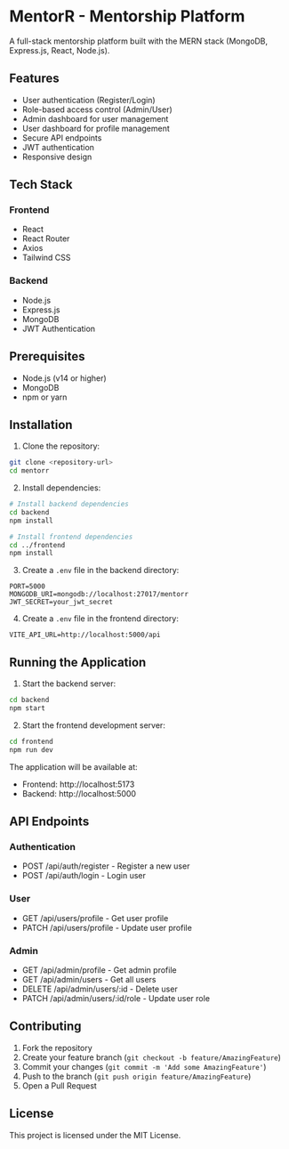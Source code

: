 # MentorR - Mentorship Platform

A full-stack mentorship platform built with the MERN stack (MongoDB, Express.js, React, Node.js).

## Features

- User authentication (Register/Login)
- Role-based access control (Admin/User)
- Admin dashboard for user management
- User dashboard for profile management
- Secure API endpoints
- JWT authentication
- Responsive design

## Tech Stack

### Frontend
- React
- React Router
- Axios
- Tailwind CSS

### Backend
- Node.js
- Express.js
- MongoDB
- JWT Authentication

## Prerequisites

- Node.js (v14 or higher)
- MongoDB
- npm or yarn

## Installation

1. Clone the repository:
```bash
git clone <repository-url>
cd mentorr
```

2. Install dependencies:
```bash
# Install backend dependencies
cd backend
npm install

# Install frontend dependencies
cd ../frontend
npm install
```

3. Create a `.env` file in the backend directory:
```env
PORT=5000
MONGODB_URI=mongodb://localhost:27017/mentorr
JWT_SECRET=your_jwt_secret
```

4. Create a `.env` file in the frontend directory:
```env
VITE_API_URL=http://localhost:5000/api
```

## Running the Application

1. Start the backend server:
```bash
cd backend
npm start
```

2. Start the frontend development server:
```bash
cd frontend
npm run dev
```

The application will be available at:
- Frontend: http://localhost:5173
- Backend: http://localhost:5000

## API Endpoints

### Authentication
- POST /api/auth/register - Register a new user
- POST /api/auth/login - Login user

### User
- GET /api/users/profile - Get user profile
- PATCH /api/users/profile - Update user profile

### Admin
- GET /api/admin/profile - Get admin profile
- GET /api/admin/users - Get all users
- DELETE /api/admin/users/:id - Delete user
- PATCH /api/admin/users/:id/role - Update user role

## Contributing

1. Fork the repository
2. Create your feature branch (`git checkout -b feature/AmazingFeature`)
3. Commit your changes (`git commit -m 'Add some AmazingFeature'`)
4. Push to the branch (`git push origin feature/AmazingFeature`)
5. Open a Pull Request

## License

This project is licensed under the MIT License. 